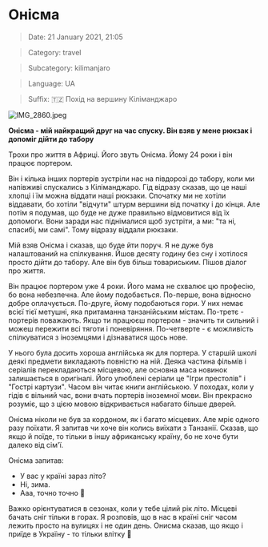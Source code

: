 # Онісма

> Date: 21 January 2021, 21:05

> Category: travel

> Subcategory: kilimanjaro

> Language: UA

> Suffix: 🇹🇿 Похід на вершину Кіліманджаро

![IMG_2860.jpeg](https://res.craft.do/user/full/b5a256f3-51ff-c8e5-10fe-9343b6a0451d/4BDCF49D-5457-487F-A198-D4B9529691E1_2/IMG_2860.jpeg)

**Онісма - мій найкращий друг на час спуску. Він взяв у мене рюкзак і допоміг дійти до табору**

Трохи про життя в Африці. Його звуть Онісма. Йому 24 роки і він працює портером.

Він і кілька інших портерів зустріли нас на півдорозі до табору, коли ми напівживі спускались з Кіліманджаро. Гід відразу сказав, що це наші хлопці і їм можна віддати наші рюкзаки. Спочатку ми не хотіли віддавати, бо хотіли "відчути" штурм вершини від початку і до кінця. Але потім я подумав, що буде не дуже правильно відмовитися від їх допомоги. Вони заради нас піднімалися щоб зустріти, а ми: "та ні, спасибі, ми самі". Тому відразу віддали рюкзаки.

Мій взяв Онісма і сказав, що буде йти поруч. Я не дуже був налаштований на спілкування. Йшов десяту годину без сну і хотілося просто дійти до табору. Але він був більш товариським. Пішов діалог про життя.

Він працює портером уже 4 роки. Його мама не схвалює цю професію, бо вона небезпечна. Але йому подобається. По-перше, вона відносно добре оплачується. По-друге, йому подобаються гори. У них немає всієї тієї метушні, яка притаманна танзанійським містам. По-третє - портерів поважають. Якщо ти працюєш портером - значить ти сильний і можеш пережити всі тяготи і поневіряння. По-четверте - є можливість спілкуватися з іноземцями і дізнаватися щось нове.

У нього була досить хороша англійська як для портера. У старшій школі деякі предмети викладають повністю на ній. Деяка частина фільмів і серіалів перекладаються місцевою, але основна маса новинок залишається в оригіналі. Його улюблені серіали це "Ігри престолів" і "Гострі картузи". Часом він читає книги англійською. У походах, коли у гідів є вільний час, вони вчать портерів іноземної мови. Він прекрасно розуміє, що з цією мовою відкривається набагато більше дверей.

Онісма ніколи не був за кордоном, як і багато місцевих. Але мріє одного разу поїхати. Я запитав чи хоче він колись виїхати з Танзанії. Сказав, що якщо й поїде, то тільки в іншу африканську країну, бо не хоче бути далеко від сім'ї.

Онісма запитав:

- У вас у країні зараз літо?
- Ні, зима.
- Ааа, точно точно 🙂

Важко орієнтуватися в сезонах, коли у тебе цілий рік літо. Місцеві бачать сніг тільки в горах. Я розповів, що в нас в країні сніг часом лежить просто на вулицях і не один день. Онисма сказав, що якщо і приїде в Україну - то тільки влітку 🙂

